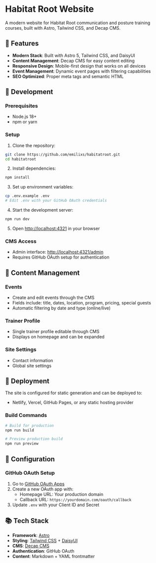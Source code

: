 # Habitat Root Website

A modern website for Habitat Root communication and posture training courses, built with Astro, Tailwind CSS, and Decap CMS.

## 🌟 Features

- **Modern Stack**: Built with Astro 5, Tailwind CSS, and DaisyUI
- **Content Management**: Decap CMS for easy content editing
- **Responsive Design**: Mobile-first design that works on all devices
- **Event Management**: Dynamic event pages with filtering capabilities
- **SEO Optimized**: Proper meta tags and semantic HTML

## 🚀 Development

### Prerequisites

- Node.js 18+
- npm or yarn

### Setup

1. Clone the repository:
```bash
git clone https://github.com/emilixs/habitatroot.git
cd habitatroot
```

2. Install dependencies:
```bash
npm install
```

3. Set up environment variables:
```bash
cp .env.example .env
# Edit .env with your GitHub OAuth credentials
```

4. Start the development server:
```bash
npm run dev
```

5. Open [http://localhost:4321](http://localhost:4321) in your browser

### CMS Access

- Admin interface: [http://localhost:4321/admin](http://localhost:4321/admin)
- Requires GitHub OAuth setup for authentication

## 📝 Content Management

### Events
- Create and edit events through the CMS
- Fields include: title, dates, location, program, pricing, special guests
- Automatic filtering by date and type (online/live)

### Trainer Profile
- Single trainer profile editable through CMS
- Displays on homepage and can be expanded

### Site Settings
- Contact information
- Global site settings

## 🚀 Deployment

The site is configured for static generation and can be deployed to:
- Netlify, Vercel, GitHub Pages, or any static hosting provider

### Build Commands

```bash
# Build for production
npm run build

# Preview production build
npm run preview
```

## 🔧 Configuration

### GitHub OAuth Setup

1. Go to [GitHub OAuth Apps](https://github.com/settings/applications/new)
2. Create a new OAuth app with:
   - Homepage URL: Your production domain
   - Callback URL: `https://yourdomain.com/oauth/callback`
3. Update `.env` with your Client ID and Secret

## 📚 Tech Stack

- **Framework**: [Astro](https://astro.build/)
- **Styling**: [Tailwind CSS](https://tailwindcss.com/) + [DaisyUI](https://daisyui.com/)
- **CMS**: [Decap CMS](https://decapcms.org/)
- **Authentication**: GitHub OAuth
- **Content**: Markdown + YAML frontmatter
